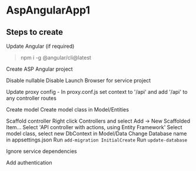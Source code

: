 # AspAngularApp1

## Steps to create

Update Angular (if required)

> npm i -g @angular/cli@latest

Create ASP Angular project

Disable nullable
Disable Launch Browser for service project

Update proxy config - In proxy.conf.js set context to '/api' and add '/api' to any controller routes

Create model
	Create model class in Model/Entities

Scaffold controller
	Right click Controllers and select Add -> New Scaffolded Item...
	Select 'API controller with actions, using Entity Framework'
	Select model class, select new DbContext in Model/Data
	Change Database name in appsettings.json
	Run `add-migration InitialCreate`
	Run `update-database`

Ignore service dependencies

Add authentication